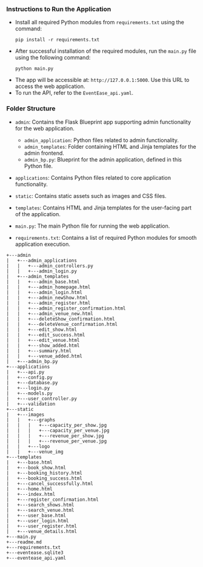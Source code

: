 ### Instructions to Run the Application

- Install all required Python modules from `requirements.txt` using the command:
  ```
  pip install -r requirements.txt
  ```
- After successful installation of the required modules, run the `main.py` file using the following command:
  ```
  python main.py
  ```
- The app will be accessible at: `http://127.0.0.1:5000`. Use this URL to access the web application.
- To run the API, refer to the `EventEase_api.yaml`.




### Folder Structure

- `admin`: Contains the Flask Blueprint app supporting admin functionality for the web application.
  - `admin_application`: Python files related to admin functionality.
  - `admin_templates`: Folder containing HTML and Jinja templates for the admin frontend.
  - `admin_bp.py`: Blueprint for the admin application, defined in this Python file.
  
- `applications`: Contains Python files related to core application functionality.

- `static`: Contains static assets such as images and CSS files.

- `templates`: Contains HTML and Jinja templates for the user-facing part of the application.

- `main.py`: The main Python file for running the web application.

- `requirements.txt`: Contains a list of required Python modules for smooth application execution.


```|
+---admin
|	+---admin_applications
|	|	+---admin_controllers.py
|	|	+---admin_login.py
|	+---admin_templates
|	|	+---admin_base.html
|	|	+---admin_homepage.html
|	|	+---admin_login.html
|	|	+---admin_newShow.html
|	|	+---admin_register.html
|	|	+---admin_register_confirmation.html
|	|	+---admin_venue_new.html
|	|	+---deleteShow_confirmation.html
|	|	+---deleteVenue_confirmation.html
|	|	+---edit_show.html
|	|	+---edit_success.html
|	|	+---edit_venue.html
|	|	+---show_added.html
|	|	+---summary.html
|	|	+---venue_added.html
|	+---admin_bp.py
+---applications
|	+---api.py
|	+---config.py
|	+---database.py
|	+---login.py
|	+---models.py
|	+---user_controller.py
|	+---validation
+---static
|	+---images
|	|	+---graphs
|	|	|	+---capacity_per_show.jpg
|	|	|	+---capacity_per_venue.jpg
|	|	|	+---revenue_per_show.jpg
|	|	|	+---revenue_per_venue.jpg
|	|	+---logo
|	|	+---venue_img
+---templates
|	+---base.html
|	+---book_show.html
|	+---booking_history.html
|	+---booking_success.html
|	+---cancel_successfully.html
|	+---home.html
|	+---index.html
|	+---register_confirmation.html
|	+---search_shows.html
|	+---search_venue.html
|	+---user_base.html
|	+---user_login.html
|	+---user_register.html
|	+---venue_details.html
+---main.py
+---readme.md
+---requirements.txt
+---eventease.sqlite3
+---eventease_api.yaml


